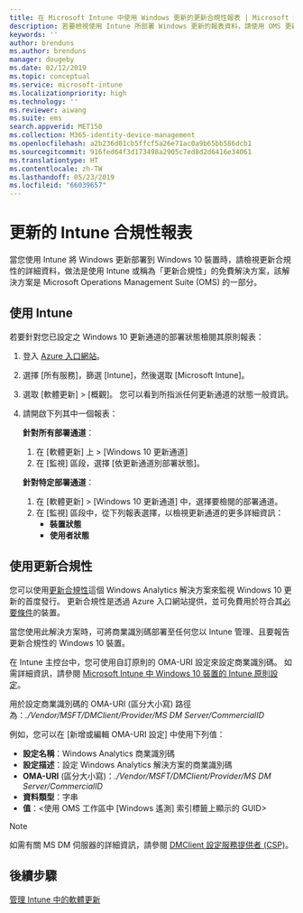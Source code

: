 ```yaml
---
title: 在 Microsoft Intune 中使用 Windows 更新的更新合規性報表 | Microsoft Docs
description: 若要檢視使用 Intune 所部署 Windows 更新的報表資料，請使用 OMS 更新合規性。
keywords: ''
author: brenduns
ms.author: brenduns
manager: dougeby
ms.date: 02/12/2019
ms.topic: conceptual
ms.service: microsoft-intune
ms.localizationpriority: high
ms.technology: ''
ms.reviewer: aiwang
ms.suite: ems
search.appverid: MET150
ms.collection: M365-identity-device-management
ms.openlocfilehash: a2b236d01cb5ffcf5a26e71ac0a9b65bb586dcb1
ms.sourcegitcommit: 916fed64f3d173498a2905c7ed8d2d6416e34061
ms.translationtype: HT
ms.contentlocale: zh-TW
ms.lasthandoff: 05/23/2019
ms.locfileid: "66039657"
---
```

# <a name="intune-compliance-reports-for-updates"></a>更新的 Intune 合規性報表
當您使用 Intune 將 Windows 更新部署到 Windows 10 裝置時，請檢視更新合規性的詳細資料，做法是使用 Intune 或稱為「更新合規性」的免費解決方案，該解決方案是 Microsoft Operations Management Suite (OMS) 的一部分。

## <a name="use-intune"></a>使用 Intune
若要針對您已設定之 Windows 10 更新通道的部署狀態檢閱其原則報表： 
1. 登入 [Azure 入口網站](https://portal.azure.com/)。
2. 選擇 [所有服務]，篩選 [Intune]，然後選取 [Microsoft Intune]。
3. 選取 [軟體更新] > [概觀]。 您可以看到所指派任何更新通道的狀態一般資訊。
4. 請開啟下列其中一個報表：  

   **針對所有部署通道**：
   1. 在 [軟體更新] 上 > [Windows 10 更新通道]
   2. 在 [監視] 區段，選擇 [依更新通道別部署狀態]。  

   **針對特定部署通道**：  

   1. 在 [軟體更新] > [Windows 10 更新通道] 中，選擇要檢閱的部署通道。  
   2. 在 [監視] 區段中，從下列報表選擇，以檢視更新通道的更多詳細資訊：  
      - **裝置狀態**  
      - **使用者狀態**  

## <a name="use-update-compliance"></a>使用更新合規性
您可以使用[更新合規性](https://technet.microsoft.com/itpro/windows/manage/update-compliance-monitor)這個 Windows Analytics 解決方案來監視 Windows 10 更新的首度發行。 更新合規性是透過 Azure 入口網站提供，並可免費用於符合其[必要條件](https://docs.microsoft.com/windows/deployment/update/update-compliance-get-started#update-compliance-prerequisites)的裝置。  

當您使用此解決方案時，可將商業識別碼部署至任何您以 Intune 管理、且要報告更新合規性的 Windows 10 裝置。  

在 Intune 主控台中，您可使用自訂原則的 OMA-URI 設定來設定商業識別碼。 如需詳細資訊，請參閱 [Microsoft Intune 中 Windows 10 裝置的 Intune 原則設定](https://docs.microsoft.com/intune-classic/deploy-use/windows-10-policy-settings-in-microsoft-intune)。  

用於設定商業識別碼的 OMA-URI (區分大小寫) 路徑為：*./Vendor/MSFT/DMClient/Provider/MS DM Server/CommercialID*  

例如，您可以在 [新增或編輯 OMA-URI 設定] 中使用下列值：
- **設定名稱**：Windows Analytics 商業識別碼
- **設定描述**：設定 Windows Analytics 解決方案的商業識別碼
- **OMA-URI** (區分大小寫)：*./Vendor/MSFT/DMClient/Provider/MS DM Server/CommercialID*
- **資料類型**：字串
- **值**：\<使用 OMS 工作區中 [Windows 遙測] 索引標籤上顯示的 GUID>
 
> [!NOTE]  
> 如需有關 MS DM 伺服器的詳細資訊，請參閱 [DMClient 設定服務提供者 (CSP)]( https://docs.microsoft.com/windows/client-management/mdm/dmclient-csp)。

## <a name="next-steps"></a>後續步驟
[管理 Intune 中的軟體更新](windows-update-for-business-configure.md)

